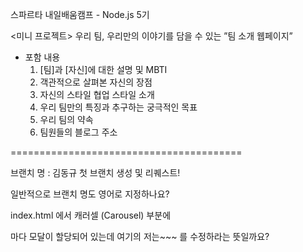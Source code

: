 스파르타 내일배움캠프 - Node.js 5기

<미니 프로젝트>
우리 팀, 우리만의 이야기를 담을 수 있는 ”팀 소개 웹페이지”

- 포함 내용
  1. [팀]과 [자신]에 대한 설명 및 MBTI
  2. 객관적으로 살펴본 자신의 장점
  3. 자신의 스타일 협업 스타일 소개
  4. 우리 팀만의 특징과 추구하는 궁극적인 목표
  5. 우리 팀의 약속
  6. 팀원들의 블로그 주소

========================================

브랜치 명 : 김동규
첫 브랜치 생성 및 리퀘스트!

일반적으로 브랜치 명도 영어로 지정하나요?

index.html 에서
캐러셀 (Carousel) 부분에
<div class="carousel-item"> 마다 모달이 할당되어 있는데
여기의 저는~~~ 를 수정하라는 뜻일까요?
